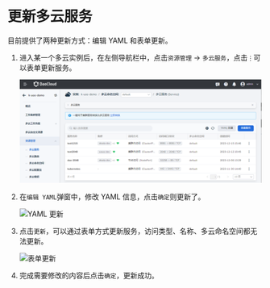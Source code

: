 # 更新多云服务

目前提供了两种更新方式：编辑 YAML 和表单更新。

1. 进入某一个多云实例后，在左侧导航栏中，点击`资源管理` -> `多云服务`，点击`⋮`可以表单更新服务。

    ![服务列表](../images/update-service01.png)

2. 在`编辑 YAML`弹窗中，修改 YAML 信息，点击`确定`则更新了。

    ![YAML 更新](https://docs.daocloud.io/daocloud-docs-images/docs/kairship/images/update-service02.png)

3. 点击`更新`，可以通过表单方式更新服务，访问类型、名称、多云命名空间都无法更新。

    ![表单更新](https://docs.daocloud.io/daocloud-docs-images/docs/kairship/images/update-service03.png)

4. 完成需要修改的内容后点击`确定`，更新成功。
